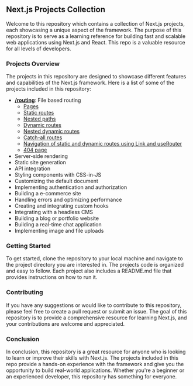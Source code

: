 ## Next.js Projects Collection

Welcome to this repository which contains a collection of Next.js projects, each showcasing a unique aspect of the framework. The purpose of this repository is to serve as a learning reference for building fast and scalable web applications using Next.js and React. This repo is a valuable resource for all levels of developers.

### Projects Overview

The projects in this repository are designed to showcase different features and capabilities of the Next.js framework. Here is a list of some of the projects included in this repository:

- **[/routing](https://github.com/tkmpraveens/nextjs-learning/tree/main/routing)**: File based routing
  - [Pages](https://github.com/tkmpraveens/nextjs-learning/blob/main/routing/README.md#file-based-routing)
  - [Static routes](https://github.com/tkmpraveens/nextjs-learning/blob/main/routing/README.md#static-routes)
  - [Nested paths](https://github.com/tkmpraveens/nextjs-learning/blob/main/routing/README.md#nested-paths)
  - [Dynamic routes](https://github.com/tkmpraveens/nextjs-learning/blob/main/routing/README.md#dynamic-routes)
  - [Nested dynamic routes](https://github.com/tkmpraveens/nextjs-learning/blob/main/routing/README.md#nested-dynamic-routes)
  - [Catch-all routes](https://github.com/tkmpraveens/nextjs-learning/blob/main/routing/README.md#catch-all-routes)
  - [Navigation of static and dynamic routes using Link and useRouter](https://github.com/tkmpraveens/nextjs-learning/blob/main/routing/README.md#catch-all-routes)
  - [404 page](https://github.com/tkmpraveens/nextjs-learning/blob/main/routing/README.md#catch-all-routes)
- Server-side rendering
- Static site generation
- API integration
- Styling components with CSS-in-JS
- Customizing the default document
- Implementing authentication and authorization
- Building a e-commerce site
- Handling errors and optimizing performance
- Creating and integrating custom hooks
- Integrating with a headless CMS
- Building a blog or portfolio website
- Building a real-time chat application
- Implementing image and file uploads

### Getting Started

To get started, clone the repository to your local machine and navigate to the project directory you are interested in. The projects code is organized and easy to follow. Each project also includes a README.md file that provides instructions on how to run it.

### Contributing

If you have any suggestions or would like to contribute to this repository, please feel free to create a pull request or submit an issue. The goal of this repository is to provide a comprehensive resource for learning Next.js, and your contributions are welcome and appreciated.

### Conclusion

In conclusion, this repository is a great resource for anyone who is looking to learn or improve their skills with Next.js. The projects included in this repo provide a hands-on experience with the framework and give you the opportunity to build real-world applications. Whether you're a beginner or an experienced developer, this repository has something for everyone.
